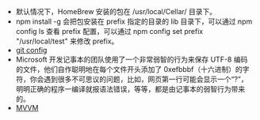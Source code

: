 * 默认情况下，HomeBrew 安装的包在 /usr/local/Cellar/ 目录下。
* npm install -g 会把包安装在 prefix 指定的目录的 lib 目录下，可以通过 npm config ls 查看 prefix 配置，可以通过 npm config set prefix "/usr/local/test" 来修改 prefix。
* [git config](https://help.github.com/articles/setting-your-username-in-git/)
* Microsoft 开发记事本的团队使用了一个非常弱智的行为来保存 UTF-8 编码的文件，他们自作聪明地在每个文件开头添加了 0xefbbbf（十六进制）的字符，你会遇到很多不可思议的问题，比如，网页第一行可能会显示一个“?”，明明正确的程序一编译就报语法错误，等等，都是由记事本的弱智行为带来的。
* [MVVM](https://en.wikipedia.org/wiki/Model_View_ViewModel)
